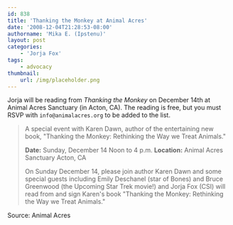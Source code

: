 ```yaml
---
id: 838
title: 'Thanking the Monkey at Animal Acres'
date: '2008-12-04T21:28:53-08:00'
authorname: 'Mika E. (Ipstenu)'
layout: post
categories:
    - 'Jorja Fox'
tags:
    - advocacy
thumbnail:
    url: /img/placeholder.png
---
```


Jorja will be reading from _Thanking the Monkey_ on December 14th at Animal Acres Sanctuary (in Acton, CA).  The reading is free, but you must RSVP with `info@animalacres.org` to be added to the list.

> A special event with Karen Dawn, author of the entertaining new book, "Thanking the Monkey: Rethinking the Way we Treat Animals."
>
> **Date:** Sunday, December 14 Noon to 4 p.m.
> **Location:** Animal Acres Sanctuary Acton, CA
>
> On Sunday December 14, please join author Karen Dawn and some special guests including Emily Deschanel (star of Bones) and Bruce Greenwood (the Upcoming Star Trek movie!) and Jorja Fox (CSI) will read from and sign Karen's book "Thanking the Monkey: Rethinking the Way we Treat Animals."

Source: Animal Acres
